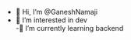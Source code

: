 - 👋 Hi, I’m @GaneshNamaji
- 👀 I’m interested in dev  
-🌱 I’m currently learning backend

<!---
GaneshNamaji/GaneshNamaji is a ✨ special ✨ repository because its `README.md` (this file) appears on your GitHub profile.
You can click the Preview link to take a look at your changes.
--->
